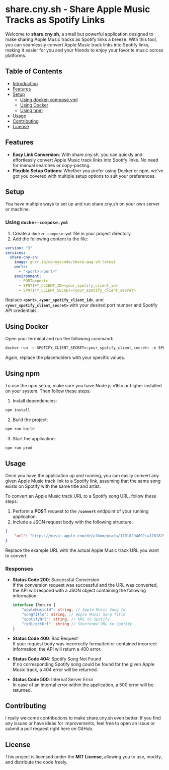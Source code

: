 # share.cny.sh - Share Apple Music Tracks as Spotify Links

Welcome to **share.cny.sh**, a small but powerful application designed to make sharing Apple Music tracks as Spotify links a breeze. With this tool, you can seamlessly convert Apple Music track links into Spotify links, making it easier for you and your friends to enjoy your favorite music across platforms.

## Table of Contents
- [Introduction](#sharecnysh)
- [Features](#features)
- [Setup](#setup)
  - [Using docker-compose.yml](#using-docker-composeyml)
  - [Using Docker](#using-docker)
  - [Using npm](#using-npm)
- [Usage](#usage)
- [Contributing](#contributing)
- [License](#license)

## Features

- **Easy Link Conversion**: With share.cny.sh, you can quickly and effortlessly convert Apple Music track links into Spotify links. No need for manual searches or copy-pasting.
- **Flexible Setup Options**: Whether you prefer using Docker or npm, we've got you covered with multiple setup options to suit your preferences.

## Setup

You have multiple ways to set up and run share.cny.sh on your own server or machine.

### Using `docker-compose.yml`

1. Create a `docker-compose.yml` file in your project directory.
2. Add the following content to the file:

```yaml
version: "3"
services:
  share-cny-sh:
    image: ghcr.io/connyscode/share-qwq-sh:latest
    ports:
      - "<port>:<port>"
    environment:
      - PORT=<port>
      - SPOTIFY_CLIENT_ID=<your_spotify_client_id>
      - SPOTIFY_CLIENT_SECRET=<your_spotify_client_secret>
```
Replace **`<port>`**, **`<your_spotify_client_id>`**, and **`<your_spotify_client_secret>`** with your desired port number and Spotify API credentials.

## Using Docker
Open your terminal and run the following command:

```bash
docker run -e SPOTIFY_CLIENT_SECRET=<your_spotify_client_secret> -e SPOTIFY_CLIENT_ID=<your_spotify_client_id> -e PORT=<port> ghcr.io/connyscode/share-qwq-sh:latest
```

Again, replace the placeholders with your specific values.

## Using npm
To use the npm setup, make sure you have Node.js v16.x or higher installed on your system. Then follow these steps:

1. Install dependencies:
```bash
npm install
```
2. Build the project:
```bash
npm run build
```
3. Start the application:
```bash
npm run prod
```

## Usage
Once you have the application up and running, you can easily convert any given Apple Music track link to a Spotify link, assuming that the same song exists on Spotify with the same title and artist.

To convert an Apple Music track URL to a Spotify song URL, follow these steps:

1. Perform a **POST** request to the **`/convert`** endpoint of your running application.
2. Include a JSON request body with the following structure:

```json
{
    "url": "https://music.apple.com/de/album/prada/1701829489?i=1701829495&l=en-GB"
}
```

Replace the example URL with the actual Apple Music track URL you want to convert.  

### Responses
- **Status Code 200**: Successful Conversion  
  If the conversion request was successful and the URL was converted, the API will respond with a JSON object containing the following information:
  ```ts
  interface IReturn {
      "appleMusicId": string, // Apple Music Song Id
      "songTitle": string, // Apple Music Song Title
      "spotifyUrl": string, // URL to Spotify
      "redirectUrl": string // Shortened URL to Spotify
  }
  ```
- **Status Code 400**: Bad Request  
If your request body was incorrectly formatted or contained incorrect information, the API will return a 400 error.

- **Status Code 404**: Spotify Song Not Found  
If no corresponding Spotify song could be found for the given Apple Music track, a 404 error will be returned.

- **Status Code 500**: Internal Server Error  
In case of an internal error within the application, a 500 error will be returned.

## Contributing
I really welcome contributions to make share.cny.sh even better. If you find any issues or have ideas for improvements, feel free to open an issue or submit a pull request right here on GitHub.

## License
This project is licensed under the **__MIT License__**, allowing you to use, modify, and distribute the code freely.
